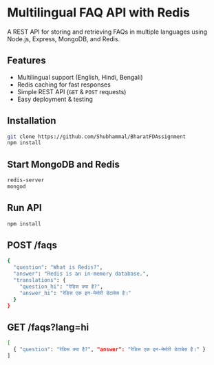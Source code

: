 # Multilingual FAQ API with Redis

A REST API for storing and retrieving FAQs in multiple languages using Node.js, Express, MongoDB, and Redis.

##  Features
-  Multilingual support (English, Hindi, Bengali)
-  Redis caching for fast responses
-  Simple REST API (`GET` & `POST` requests)
-  Easy deployment & testing

##  Installation
```sh
git clone https://github.com/Shubhammal/BharatFDAssignment
npm install
```
## Start MongoDB and Redis
```sh
redis-server
mongod
```
## Run API
``` sh
npm install
```
## POST /faqs
``` sh
{
  "question": "What is Redis?",
  "answer": "Redis is an in-memory database.",
  "translations": {
    "question_hi": "रेडिस क्या है?",
    "answer_hi": "रेडिस एक इन-मेमोरी डेटाबेस है।"
  }
}
```
## GET /faqs?lang=hi
``` sh
[
  { "question": "रेडिस क्या है?", "answer": "रेडिस एक इन-मेमोरी डेटाबेस है।" }
]
```

